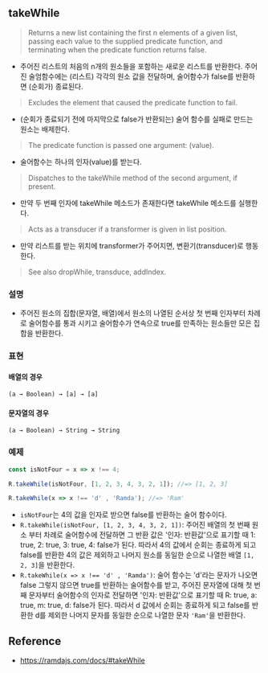 ## takeWhile
> Returns a new list containing the first n elements of a given list, passing each value to the supplied predicate function, and terminating when the predicate function returns false.
- 주어진 리스트의 처음의 n개의 원소들을 포함하는 새로운 리스트를 반환한다. 주어진 술엄함수에는 (리스트) 각각의 원소 값을 전달하며, 술어함수가 false를 반환하면 (순회가) 종료된다.
> Excludes the element that caused the predicate function to fail.
- (순회가 종료되기 전에 마지막으로 false가 반환되는) 술어 함수를 실패로 만드는 원소는 배제한다.
> The predicate function is passed one argument: (value).
- 술어함수는 하나의 인자(value)를 받는다.

> Dispatches to the takeWhile method of the second argument, if present.
- 만약 두 번째 인자에 takeWhile 메소드가 존재한다면 takeWhile 메소드를 실행한다.

> Acts as a transducer if a transformer is given in list position.
- 만약 리스트를 받는 위치에 transformer가 주어지면, 변환기(transducer)로 행동한다.

> See also dropWhile, transduce, addIndex.

### 설명
- 주어진 원소의 집합(문자열, 배열)에서 원소의 나열된 순서상 첫 번째 인자부터 차례로 술어함수를 통과 시키고 술어함수가 연속으로 true를 만족하는 원소들만 모은 집합을 반환한다.

### 표현

#### 배열의 경우
```
(a → Boolean) → [a] → [a]
```

#### 문자열의 경우
```
(a → Boolean) → String → String
```

### 예제
```js
const isNotFour = x => x !== 4;

R.takeWhile(isNotFour, [1, 2, 3, 4, 3, 2, 1]); //=> [1, 2, 3]

R.takeWhile(x => x !== 'd' , 'Ramda'); //=> 'Ram'
```
- `isNotFour`는 4의 값을 인자로 받으면 false를 반환하는 술어 함수이다.
- `R.takeWhile(isNotFour, [1, 2, 3, 4, 3, 2, 1])`: 주어진 배열의 첫 번째 원소 부터 차례로 술어함수에 전달하면 그 반환 값은 '인자: 반환값'으로 표기할 때 1: true, 2: true, 3: true, 4: false가 된다. 따라서 4의 값에서 순회는 종료하게 되고 false를 반환한 4의 값은 제외하고 나머지 원소를 동일한 순으로 나열한 배열 `[1, 2, 3]`을 반환한다.
- `R.takeWhile(x => x !== 'd' , 'Ramda')`: 술어 함수는 'd'라는 문자가 나오면 false 그렇지 않으면 true를 반환하는 술어함수를 받고, 주어진 문자열에 대해 첫 번째 문자부터 술어함수의 인자로 전달하면 '인자: 반환값'으로 표기할 때 R: true, a: true, m: true, d: false가 된다. 따라서 d 값에서 순회는 종료하게 되고 false를 반환한 d를 제외한 나머지 문자를 동일한 순으로 나열한 문자 `'Ram'`을 반환한다.

## Reference
- https://ramdajs.com/docs/#takeWhile
